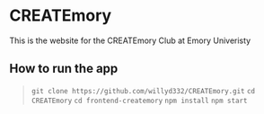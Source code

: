 # CREATEmory
This is the website for the CREATEmory Club at Emory Univeristy

## How to run the app

> `git clone https://github.com/willyd332/CREATEmory.git`
> `cd CREATEmory`
> `cd frontend-createmory`
> `npm install`
> `npm start`
